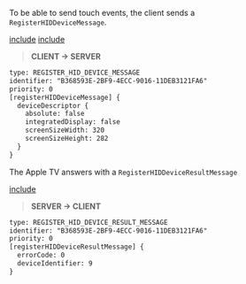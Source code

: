 To be able to send touch events, the client sends a `RegisterHIDDeviceMessage`.

[include](../protobuf/RegisterHIDDeviceMessage.proto)
[include](../protobuf/VirtualTouchDeviceDescriptor.proto)

> **CLIENT -> SERVER**
```txt
type: REGISTER_HID_DEVICE_MESSAGE
identifier: "B368593E-2BF9-4ECC-9016-11DEB3121FA6"
priority: 0
[registerHIDDeviceMessage] {
  deviceDescriptor {
    absolute: false
    integratedDisplay: false
    screenSizeWidth: 320
    screenSizeHeight: 282
  }
}
```

The Apple TV answers with a `RegisterHIDDeviceResultMessage`

[include](../protobuf/RegisterHIDDeviceResultMessage.proto)

> **SERVER -> CLIENT**
```txt
type: REGISTER_HID_DEVICE_RESULT_MESSAGE
identifier: "B368593E-2BF9-4ECC-9016-11DEB3121FA6"
priority: 0
[registerHIDDeviceResultMessage] {
  errorCode: 0
  deviceIdentifier: 9
}
```